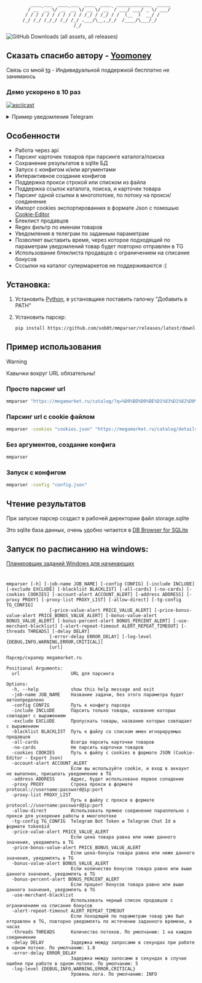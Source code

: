 #

```text
         ____ ___  ____ ___  ____  ____  _____________  _____
        / __ `__ \/ __ `__ \/ __ \/ __ `/ ___/ ___/ _ \/ ___/
       / / / / / / / / / / / /_/ / /_/ / /  (__  )  __/ /
      /_/ /_/ /_/_/ /_/ /_/ .___/\__,_/_/  /____/\___/_/
                         /_/
```

![GitHub Downloads (all assets, all releases)](https://img.shields.io/github/downloads/xob0t/mmparser/total)

## Сказать спасибо автору - [Yoomoney](https://yoomoney.ru/to/410018051351692)

Связь со мной [tg](https://t.me/mobate) - Индивидуальной поддержкой бесплатно не занимаюсь

### Демо ускорено в 10 раз

[![asciicast](https://asciinema.org/a/fYFj0HVO16r16vaK1reEa4617.svg)](https://asciinema.org/a/fYFj0HVO16r16vaK1reEa4617)

<details>
  <summary>Пример уведомления Telegram</summary>
  <img src="media/tg_demo.jpg">
</details>

## Особенности

- Работа через api
- Парсинг карточек товаров при парсинге каталога/поиска
- Сохранение результатов в sqlite БД
- Запуск с конфигом и/или аргументами
- Интерактивное создание конфигов
- Поддержка прокси строкой или списком из файла
- Поддержка ссылок каталога, поиска, и карточек товара
- Парсинг одной ссылки в многопотоке, по потоку на прокси/соединение
- Импорт cookies экспортированних в формате Json с помошью [Cookie-Editor](https://chrome.google.com/webstore/detail/hlkenndednhfkekhgcdicdfddnkalmdm)
- Блеклист продавцов
- Regex фильтр по именам товаров
- Уведомления в телеграм по заданным параметрам
- Позволяет выставить время, через которое подходящий по параметрам уведомлений товар будет повторно отправлен в TG
- Использование блеклиста продавцов с ограничением на списание бонусов
- Сссылки на каталог супермаркетов не поддерживаются :(

## Установка:

1. Установить [Python](https://www.python.org/downloads/), в установщике поставить галочку "Добавить в PATH"
2. Установить парсер:

   ```bash
   pip install https://github.com/xob0t/mmparser/releases/latest/download/mmparser.zip -U
   ```

## Пример использования

> [!Warning]
> Кавычки вокруг URL обязательны!

### Просто парсинг url

```bash
mmparser "https://megamarket.ru/catalog/?q=%D0%BD%D0%BE%D1%83%D1%82%D0%B1%D1%83%D0%BA&suggestionType=frequent_query#?filters=%7B%2288C83F68482F447C9F4E401955196697%22%3A%7B%22min%22%3A229028%2C%22max%22%3A307480%7D%2C%22A03364050801C25CD0A856C734F74FE9%22%3A%5B%221%22%5D%7D&sort=1"
```

### Парсинг url с cookie файлом

```bash
mmparser -cookies "cookies.json" "https://megamarket.ru/catalog/details/processor-amd-ryzen-5-5600-am4-oem-600008773764/"
```

### Без аргументов, создание конфига

```bash
mmparser
```

### Запуск с конфигом

```bash
mmparser -config "config.json"
```

## Чтение результатов

При запуске парсер создаст в рабочей директории файл storage.sqlite

Это sqlite база данных, очень удобно читается в [DB Browser for SQLite](https://sqlitebrowser.org/)

## Запуск по расписанию на windows:

[Планировщик заданий Windows для начинающих](https://remontka.pro/windows-task-scheduler/)

#

```text
mmparser [-h] [-job-name JOB_NAME] [-config CONFIG] [-include INCLUDE] [-exclude EXCLUDE] [-blacklist BLACKLIST] [-all-cards] [-no-cards] [-cookies COOKIES] [-account-alert ACCOUNT_ALERT] [-address ADDRESS] [-proxy PROXY] [-proxy-list PROXY_LIST] [-allow-direct] [-tg-config TG_CONFIG]
                [-price-value-alert PRICE_VALUE_ALERT] [-price-bonus-value-alert PRICE_BONUS_VALUE_ALERT] [-bonus-value-alert BONUS_VALUE_ALERT] [-bonus-percent-alert BONUS_PERCENT_ALERT] [-use-merchant-blacklist] [-alert-repeat-timeout ALERT_REPEAT_TIMEOUT] [-threads THREADS] [-delay DELAY]
                [-error-delay ERROR_DELAY] [-log-level {DEBUG,INFO,WARNING,ERROR,CRITICAL}]
                [url]

Парсер/скрапер megamarket.ru

Positional Arguments:
  url                   URL для парсинга

Options:
  -h, --help            show this help message and exit
  -job-name JOB_NAME    Название задачи, без этого параметра будет автоопределено
  -config CONFIG        Путь к конфигу парсера
  -include INCLUDE      Парсить только товары, название которых совпадает с выражением
  -exclude EXCLUDE      Пропускать товары, название которых совпадает с выражением
  -blacklist BLACKLIST  Путь к файлу со списком имен игнорируемых продавцов
  -all-cards            Всегда парсить карточки товаров
  -no-cards             Не парсить карточки товаров
  -cookies COOKIES      Путь к файлу с cookies в формате JSON (Cookie-Editor - Export Json)
  -account-alert ACCOUNT_ALERT
                        Если вы используйте cookie, и вход в аккаунт не выполнен, присылать уведомление в TG
  -address ADDRESS      Адрес, будет использовано первое сопадение
  -proxy PROXY          Строка прокси в формате protocol://username:password@ip:port
  -proxy-list PROXY_LIST
                        Путь к файлу с прокси в формате protocol://username:password@ip:port
  -allow-direct         Использовать прямое соединение параллельно с прокси для ускорения работы в многопотоке
  -tg-config TG_CONFIG  Telegram Bot Token и Telegram Chat Id в формате token$id
  -price-value-alert PRICE_VALUE_ALERT
                        Если цена товара равна или ниже данного значения, уведомлять в TG
  -price-bonus-value-alert PRICE_BONUS_VALUE_ALERT
                        Если цена-бонусы товара равна или ниже данного значения, уведомлять в TG
  -bonus-value-alert BONUS_VALUE_ALERT
                        Если количество бонусов товара равно или выше данного значения, уведомлять в TG
  -bonus-percent-alert BONUS_PERCENT_ALERT
                        Если процент бонусов товара равно или выше данного значения, уведомлять в TG
  -use-merchant-blacklist
                        Использовать черный список продавцов с ограничением на списание бонусов
  -alert-repeat-timeout ALERT_REPEAT_TIMEOUT
                        Если походящий по параметрам товар уже был отправлен в TG, повторно уведомлять по истечении заданного времени, в часах
  -threads THREADS      Количество потоков. По умолчанию: 1 на каждое соединиение
  -delay DELAY          Задержка между запросами в секундах при работе в одном потоке. По умолчанию: 1.8
  -error-delay ERROR_DELAY
                        Задержка между запосами в секундах в случае ошибки при работе в одном потоке. По умолчанию: 5
  -log-level {DEBUG,INFO,WARNING,ERROR,CRITICAL}
                        Уровень лога. По умолчанию: INFO
```
